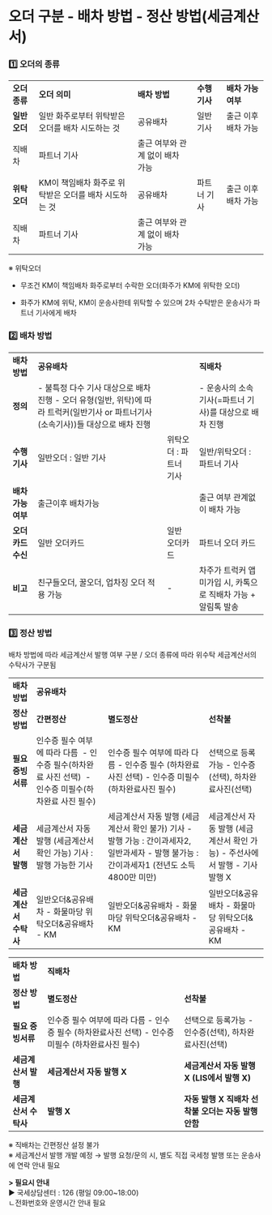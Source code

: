 # 오더 구분 - 배차 방법 - 정산 방법(세금계산서)

### 1️⃣ 오더의 종류

|  |  |  |  |  |
| --- | --- | --- | --- | --- |
| **오더 종류** | **오더 의미** | **배차 방법** | **수행기사** | **배차 가능 여부** |
| **일반 오더** | 일반 화주로부터 위탁받은 오더를 배차 시도하는 것 | 공유배차 | 일반 기사 | 출근 이후 배차 가능 |
| 직배차 | 파트너 기사 | 출근 여부와 관계 없이 배차 가능 |
| **위탁 오더** | KM이 책임배차 화주로 위탁받은 오더를 배차 시도하는 것 | 공유배차 | 파트너 기사 | 출근 이후 배차 가능 |
| 직배차 | 파트너 기사 | 출근 여부와 관계 없이 배차 가능 |

※ 위탁오더  
- 무조건 KM이 책임배차 화주로부터 수락한 오더(화주가 KM에 위탁한 오더)

- 화주가 KM에 위탁, KM이 운송사한테 위탁할 수 있으며 2차 수탁받은 운송사가 파트너 기사에게 배차

### 

### 2️⃣ 배차 방법

|  |  |  |  |
| --- | --- | --- | --- |
| **배차 방법** | **공유배차** | | **직배차** |
| **정의** | - 불특정 다수 기사 대상으로 배차 진행 - 오더 유형(일반, 위탁)에 따라 트럭커(일반기사 or 파트너기사(소속기사))들 대상으로 배차 진행 | | - 운송사의 소속기사(=파트너 기사)를 대상으로 배차 진행 |
| **수행기사** | 일반오더 : 일반 기사 | 위탁오더 : 파트너 기사 | 일반/위탁오더 : 파트너 기사 |
| **배차가능여부** | 출근이후 배차가능 | | 출근 여부 관계없이 배차 가능 |
| **오더카드 수신** | 일반 오더카드 | 일반 오더카드 | 파트너 오더 카드 |
| **비고** | 친구들오더, 꿀오더, 업차징 오더 적용 가능 | - | 차주가 트럭커 앱 미가입 시, 카톡으로 직배차 가능 + 알림톡 발송 |

### 

### 3️⃣ 정산 방법

배차 방법에 따라 세금계산서 발행 여부 구분 / 오더 종류에 따라 위수탁 세금계산서의 수탁사가 구분됨

|  |  |  |  |
| --- | --- | --- | --- |
| **배차 방법** | **공유배차** | | |
| **정산 방법** | **간편정산** | **별도정산** | **선착불** |
| **필요 증빙서류** | 인수증 필수 여부에 따라 다름  - 인수증 필수(하차완료 사진 선택)  - 인수증 미필수(하차완료 사진 필수) | 인수증 필수 여부에 따라 다름 - 인수증 필수 (하차완료사진 선택) - 인수증 미필수 (하차완료사진 필수) | 선택으로 등록가능 - 인수증(선택), 하차완료사진(선택) |
| **세금계산서 발행** | 세금계산서 자동 발행 (세금계산서 확인 가능)  기사 : 발행 가능한 기사 | 세금계산서 자동 발행 (세금계산서 확인 불가)  기사 - 발행 가능 : 간이과세자2, 일반과세자 - 발행 불가능 : 간이과세자1 (전년도 소득 4800만 미만) | 세금계산서 자동 발행 (세금계산서 확인 가능) - 주선사에서 발행 - 기사 발행 X |
| **세금계산서 수탁사** | 일반오더&공유배차 - 화물마당 위탁오더&공유배차 - KM | 일반오더&공유배차 - 화물마당 위탁오더&공유배차 - KM | 일반오더&공유배차 - 화물마당 위탁오더&공유배차 - KM |

|  |  |  |
| --- | --- | --- |
| **배차 방법** | **직배차** | |
| **정산 방법** | **별도정산** | **선착불** |
| **필요 증빙서류** | 인수증 필수 여부에 따라 다름 - 인수증 필수 (하차완료사진 선택) - 인수증 미필수 (하차완료사진 필수) | 선택으로 등록가능 - 인수증(선택), 하차완료사진(선택) |
| **세금계산서 발행** | **세금계산서 자동 발행 X** | **세금계산서 자동 발행 X**  **(LIS에서 발행 X)** |
| **세금계산서 수탁사** | **발행 X** | **자동 발행 X** **직배차 선착불 오더는 자동 발행안함** |

※ 직배차는 간편정산 설정 불가  
※ 세금계산서 발행 개발 예정 → 발행 요청/문의 시, 별도 직접 국세청 발행 또는 운송사에 연락 안내 필요  
  
**> 필요시 안내**  
▶ 국세상담센터 : 126 (평일 09:00~18:00)  
ㄴ전화번호와 운영시간 안내 필요